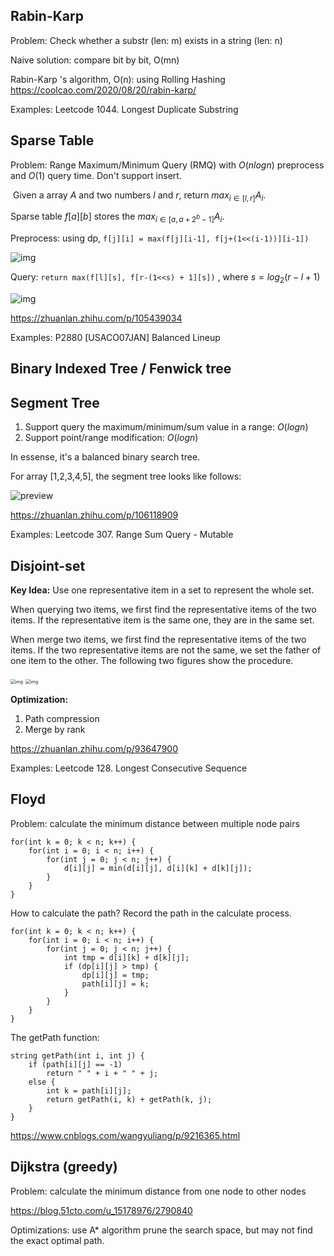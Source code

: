 ## Rabin-Karp
Problem: Check whether a substr (len: m) exists in a string (len: n)

Naive solution: compare bit by bit, O(mn)

Rabin-Karp 's algorithm, O(n): using Rolling Hashing https://coolcao.com/2020/08/20/rabin-karp/

Examples: Leetcode 1044. Longest Duplicate Substring



## Sparse Table

Problem: Range Maximum/Minimum Query (RMQ)  with $O(nlogn)$ preprocess and $O(1)$ query time. Don't support insert.

​	Given a array $A$ and two numbers $l$ and $r$, return $max_{i\in [l,r]} A_i$.

Sparse table $f[a][b]$ stores the $max_{i\in [a,a+2^b -1]} A_i$.

Preprocess: using dp, `f[j][i] = max(f[j][i-1], f[j+(1<<(i-1))][i-1])`

![img](https://pic4.zhimg.com/80/v2-22d8a24faea894fb8ddceae627093bbf_1440w.jpg)

Query: `return max(f[l][s], f[r-(1<<s) + 1][s])` , where $s=log_2(r-l+1)$

![img](https://pic4.zhimg.com/80/v2-9d09b3492f0c0cbaa7555a56b22c1693_1440w.jpg)

https://zhuanlan.zhihu.com/p/105439034

Examples: P2880 [USACO07JAN] Balanced Lineup




## Binary Indexed Tree / Fenwick tree





## Segment Tree

1. Support query the maximum/minimum/sum value in a range: $O(log n)$
2. Support point/range modification: $O(log n)$

In essense, it's a balanced binary search tree.

For array [1,2,3,4,5], the segment tree looks like follows:

![preview](https://pic1.zhimg.com/v2-5e9124a6147143e51cea46755e9a0398_r.jpg)



https://zhuanlan.zhihu.com/p/106118909

Examples: Leetcode 307. Range Sum Query - Mutable



## Disjoint-set

**Key Idea:** Use one representative item in a set to represent the whole set.

When querying two items, we first find the representative items of the two items. If the representative item is the same one, they are in the same set.

When merge two items, we first find the representative items of the two items. If the two representative items are not the same, we set the father of one item to the other. The following two figures show the procedure.

<img src="https://pic1.zhimg.com/80/v2-3c353bc781c7f3553079d541a9cfdc28_1440w.jpg" alt="img" style="zoom:50%;" />                          <img src="https://pic3.zhimg.com/80/v2-6362d8b13705d5ba17b19cdeee453022_1440w.jpg" alt="img" style="zoom:50%;" />

**Optimization:**

1. Path compression
2. Merge by rank

https://zhuanlan.zhihu.com/p/93647900

Examples: Leetcode 128. Longest Consecutive Sequence 



## Floyd 
Problem: calculate the minimum distance between multiple node pairs

```$xslt
for(int k = 0; k < n; k++) {
    for(int i = 0; i < n; i++) { 
        for(int j = 0; j < n; j++) {
            d[i][j] = min(d[i][j], d[i][k] + d[k][j]);
        }
    }
}
```

How to calculate the path?
Record the path in the calculate process.
```$xslt
for(int k = 0; k < n; k++) {
    for(int i = 0; i < n; i++) { 
        for(int j = 0; j < n; j++) {
            int tmp = d[i][k] + d[k][j];
            if (dp[i][j] > tmp) {
                dp[i][j] = tmp;
                path[i][j] = k;
            } 
        }
    }
}
```
The getPath function:
```$xslt
string getPath(int i, int j) {
    if (path[i][j] == -1)
        return " " + i + " " + j;
    else {
        int k = path[i][j];
        return getPath(i, k) + getPath(k, j);
    }
}
```
https://www.cnblogs.com/wangyuliang/p/9216365.html



## Dijkstra (greedy)

Problem: calculate the minimum distance from one node to other nodes

https://blog.51cto.com/u_15178976/2790840

Optimizations: use A* algorithm prune the search space, but may not find the exact optimal path.